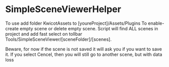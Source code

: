 # SimpleSceneViewerHelper
To use add folder KwicotAssets to [youreProject]/Assets/Plugins
To enable- create empty scene or delete empty scene. Script will find ALL scenes in project and add fast select on tollbar Tools/SimpleSceneViewer/[sceneFolder]/[scenes].

Beware, for now if the scene is not saved it will ask you if you want to save it. If you select Cencel, then you will still go to another scene, but with data loss
